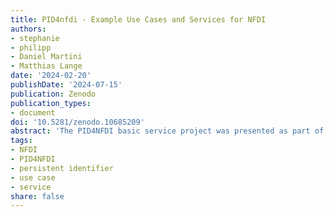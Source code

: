 ```yaml
---
title: PID4nfdi - Example Use Cases and Services for NFDI
authors:
- stephanie
- philipp
- Daniel Martini
- Matthias Lange
date: '2024-02-20'
publishDate: '2024-07-15'
publication: Zenodo
publication_types:
- document
doi: '10.5281/zenodo.10685209'
abstract: 'The PID4NFDI basic service project was presented as part of the NFDITalks: Persistent identifiers (PIDs) are central to FAIR research data management. However, different disciplines and different resources result in diverse requirements and the different NFDI consortia have different levels of maturity in PID implementation. PID4NFDI will design a work programme to build an NFDI foundation service on established PID infrastructures.'
tags:
- NFDI
- PID4NFDI
- persistent identifier
- use case
- service
share: false
---
```

